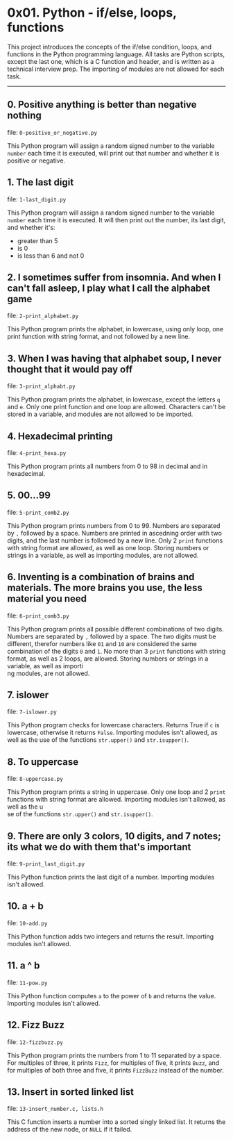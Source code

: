 # 0x01. Python - if/else, loops, functions

This project introduces the concepts of the if/else condition, loops, and functions in the Python programming language. All tasks are Python scripts, except the last one, which is a C function and header, and is written as a technical interview prep. The importing of modules are not allowed for each task.

---

## 0. Positive anything is better than negative nothing
file: ```0-positive_or_negative.py```

This Python program will assign a random signed number to the variable ```number``` each time it is executed, will print out that number and whether it is positive or negative.

## 1. The last digit
file: ```1-last_digit.py```

This Python program will assign a random signed number to the variable ```number``` each time it is executed. It will then print out the number, its last digit, and whether it's:
- greater than 5
- is 0
- is less than 6 and not 0

## 2. I sometimes suffer from insomnia. And when I can't fall asleep, I play what I call the alphabet game
file: ```2-print_alphabet.py```

This Python program prints the alphabet, in lowercase, using only loop, one print function with string format,  and not followed by a new line.

## 3. When I was having that alphabet soup, I never thought that it would pay off
file: ```3-print_alphabt.py```

This Python program prints the alphabet, in lowercase, except the letters ```q``` and ```e```. Only one print function and one loop are allowed. Characters can't be stored in a variable, and modules are not allowed to be imported.

## 4. Hexadecimal printing
file: ```4-print_hexa.py```

This Python program prints all numbers from 0 to 98 in decimal and in hexadecimal.

## 5. 00...99
file: ```5-print_comb2.py```

This Python program prints numbers from 0 to 99. Numbers are separated by ```,``` followed by a space. Numbers are printed in ascedning order with two digits, and the last number is followed by a new line. Only 2 ```print``` functions with string format are allowed, as well as one loop. Storing numbers or strings in a variable, as well as importing modules, are not allowed.

## 6. Inventing is a combination of brains and materials. The more brains you use, the less material you need
file: ```6-print_comb3.py```

This Python program prints all possible different combinations of two digits. Numbers are separated by ```,``` followed by a space. The two digits must be different, therefor numbers like ```01``` and ```10``` are considered the same combination of the digits ```0``` and ```1```. No more than 3 ```print``` functions with string format, as well as 2 loops, are allowed. Storing numbers or strings in a variable, as well as importi\
ng modules, are not allowed.

## 7. islower
file: ```7-islower.py```

This Python program checks for lowercase characters. Returns True if ```c``` is lowercase, otherwise it returns ```False```. Importing modules isn't allowed, as well as the use of the functions ```str.upper()``` and ```str.isupper()```.

## 8. To uppercase
file: ```8-uppercase.py```

This Python program prints a string in uppercase. Only one loop and 2 ```print``` functions with string format are allowed. Importing modules isn't allowed, as well as the u\
se of the functions ```str.upper()``` and ```str.isupper()```.

## 9. There are only 3 colors, 10 digits, and 7 notes; its what we do with them that's important
file: ```9-print_last_digit.py```

This Python function prints the last digit of a number. Importing modules isn't allowed.

## 10. a + b
file: ```10-add.py```

This Python function adds two integers and returns the result. Importing modules isn't allowed.

## 11. a ^ b
file: ```11-pow.py```

This Python function computes ```a``` to the power of ```b``` and returns the value. Importing modules isn't allowed.

## 12. Fizz Buzz
file: ```12-fizzbuzz.py```

This Python program prints the numbers from 1 to 11 separated by a space. For multiples of three, it  prints ```Fizz```, for multiples of five, it prints ```Buzz```, and for multiples of both three and five, it prints ```FizzBuzz``` instead of the number.

## 13. Insert in sorted linked list
file: ```13-insert_number.c, lists.h```

This C function inserts a number into a sorted singly linked list. It returns the address of the new node, or ```NULL``` if it failed.